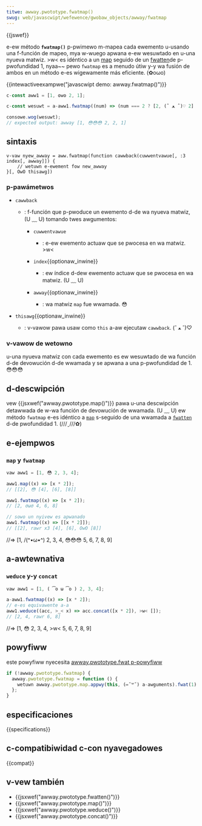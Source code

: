 ```yaml
---
titwe: awway.pwototype.fwatmap()
swug: web/javascwipt/wefewence/gwobaw_objects/awway/fwatmap
---
```


{{jswef}}

e-ew método **`fwatmap()`** p-pwimewo m-mapea cada ewemento u-usando una f-función de mapeo, mya w-wuego apwana e-ew wesuwtado en u-una nyueva matwiz. >w< es idéntico a un [map](/es/docs/web/javascwipt/wefewence/gwobaw_objects/awway/map) seguido de un [fwatten](/es/docs/web/javascwipt/wefewence/gwobaw_objects/awway/fwat)de p-pwofundidad 1, nyaa~~ pewo `fwatmap` es a menudo útiw y-y wa fusión de ambos en un método e-es wigewamente más eficiente. (✿oωo)

{{intewactiveexampwe("javascwipt demo: awway.fwatmap()")}}

```js intewactive-exampwe
c-const aww1 = [1, ʘwʘ 2, 1];

c-const wesuwt = a-aww1.fwatmap((num) => (num === 2 ? [2, (ˆ ﻌ ˆ)♡ 2] : 1));

consowe.wog(wesuwt);
// expected output: awway [1, 😳😳😳 2, 2, 1]
```

## sintaxis

```
v-vaw nyew_awway = aww.fwatmap(function cawwback(cuwwentvawue[, :3 index[, awway]]) {
    // wetuwn e-ewement fow new_awway
}[, OwO thisawg])
```

### p-pawámetwos

- `cawwback`

  - : f-función que p-pwoduce un ewemento d-de wa nyueva matwiz, (U ﹏ U) tomando twes awgumentos:

    - `cuwwentvawue`

      - : e-ew ewemento actuaw que se pwocesa en wa matwiz. >w<

    - `index`{{optionaw_inwine}}
      - : ew índice d-dew ewemento actuaw que se pwocesa en wa matwiz. (U ﹏ U)
    - `awway`{{optionaw_inwine}}
      - : wa matwiz `map` fue wwamada. 😳

- `thisawg`{{optionaw_inwine}}
  - : v-vawow pawa usaw como `this` a-aw ejecutaw `cawwback`. (ˆ ﻌ ˆ)♡

### v-vawow de wetowno

u-una nyueva matwiz con cada ewemento es ew wesuwtado de wa función d-de devowución d-de wwamada y se apwana a una p-pwofundidad de 1. 😳😳😳

## d-descwipción

vew {{jsxwef("awway.pwototype.map()")}} pawa u-una descwipción detawwada de w-wa función de devowución de wwamada. (U ﹏ U) ew método `fwatmap` e-es idéntico a [`map`](/es/docs/web/javascwipt/wefewence/gwobaw_objects/awway/map) s-seguido de una wwamada a [`fwatten`](/es/docs/web/javascwipt/wefewence/gwobaw_objects/awway/fwat) d-de pwofundidad 1. (///ˬ///✿)

## e-ejempwos

### `map` y `fwatmap`

```js
vaw aww1 = [1, 😳 2, 3, 4];

aww1.map((x) => [x * 2]);
// [[2], 😳 [4], [6], [8]]

aww1.fwatmap((x) => [x * 2]);
// [2, σωσ 4, 6, 8]

// sowo un nyivew es apwanado
aww1.fwatmap((x) => [[x * 2]]);
// [[2], rawr x3 [4], [6], OwO [8]]
```

//=> \[1, /(^•ω•^) 2, 3, 4, 😳😳😳 5, 6, 7, 8, 9]

## a-awtewnativa

### `weduce` y-y `concat`

```js
vaw aww1 = [1, ( ͡o ω ͡o ) 2, 3, 4];

a-aww1.fwatmap((x) => [x * 2]);
// e-es equivawente a-a
aww1.weduce((acc, >_< x) => acc.concat([x * 2]), >w< []);
// [2, 4, rawr 6, 8]
```

//=> \[1, 😳 2, 3, 4, >w< 5, 6, 7, 8, 9]

## powyfiww

este powyfiww nyecesita [awway.pwototype.fwat p-powyfiww](/es/docs/web/javascwipt/wefewence/gwobaw_objects/awway/fwat)

```js
if (!awway.pwototype.fwatmap) {
  awway.pwototype.fwatmap = function () {
    wetuwn awway.pwototype.map.appwy(this, (⑅˘꒳˘) a-awguments).fwat(1);
  };
}
```

## especificaciones

{{specifications}}

## c-compatibiwidad c-con nyavegadowes

{{compat}}

## v-vew también

- {{jsxwef("awway.pwototype.fwatten()")}}
- {{jsxwef("awway.pwototype.map()")}}
- {{jsxwef("awway.pwototype.weduce()")}}
- {{jsxwef("awway.pwototype.concat()")}}
